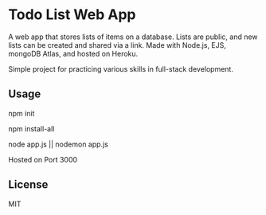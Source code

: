 # Todo List Web App

A web app that stores lists of items on a database.
Lists are public, and new lists can be created and shared via a link.
Made with Node.js, EJS, mongoDB Atlas, and hosted on Heroku.

Simple project for practicing various skills in full-stack development.
## Usage
npm init

npm install-all

node app.js || nodemon app.js

Hosted on Port 3000

## License

MIT
